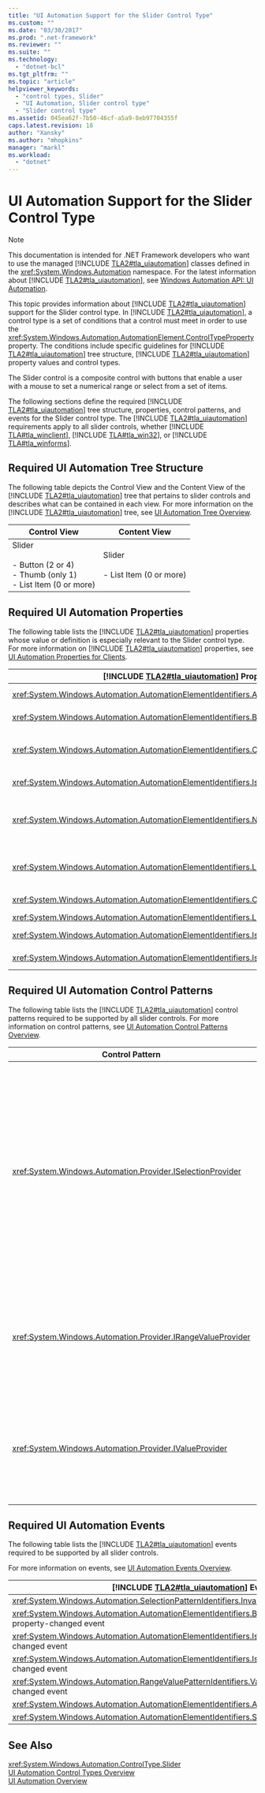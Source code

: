```yaml
---
title: "UI Automation Support for the Slider Control Type"
ms.custom: ""
ms.date: "03/30/2017"
ms.prod: ".net-framework"
ms.reviewer: ""
ms.suite: ""
ms.technology: 
  - "dotnet-bcl"
ms.tgt_pltfrm: ""
ms.topic: "article"
helpviewer_keywords: 
  - "control types, Slider"
  - "UI Automation, Slider control type"
  - "Slider control type"
ms.assetid: 045ea62f-7b50-46cf-a5a9-8eb97704355f
caps.latest.revision: 18
author: "Xansky"
ms.author: "mhopkins"
manager: "markl"
ms.workload: 
  - "dotnet"
---
```

# UI Automation Support for the Slider Control Type
> [!NOTE]
>  This documentation is intended for .NET Framework developers who want to use the managed [!INCLUDE [TLA2#tla_uiautomation](../../../includes/tla2sharptla-uiautomation-md.md)] classes defined in the <xref:System.Windows.Automation> namespace. For the latest information about [!INCLUDE [TLA2#tla_uiautomation](../../../includes/tla2sharptla-uiautomation-md.md)], see [Windows Automation API: UI Automation](http://go.microsoft.com/fwlink/?LinkID=156746).  

 This topic provides information about [!INCLUDE [TLA2#tla_uiautomation](../../../includes/tla2sharptla-uiautomation-md.md)] support for the Slider control type. In [!INCLUDE [TLA2#tla_uiautomation](../../../includes/tla2sharptla-uiautomation-md.md)], a control type is a set of conditions that a control must meet in order to use the <xref:System.Windows.Automation.AutomationElement.ControlTypeProperty> property. The conditions include specific guidelines for [!INCLUDE [TLA2#tla_uiautomation](../../../includes/tla2sharptla-uiautomation-md.md)] tree structure, [!INCLUDE [TLA2#tla_uiautomation](../../../includes/tla2sharptla-uiautomation-md.md)] property values and control types.  

 The Slider control is a composite control with buttons that enable a user with a mouse to set a numerical range or select from a set of items.  

 The following sections define the required [!INCLUDE [TLA2#tla_uiautomation](../../../includes/tla2sharptla-uiautomation-md.md)] tree structure, properties, control patterns, and events for the Slider control type. The [!INCLUDE [TLA2#tla_uiautomation](../../../includes/tla2sharptla-uiautomation-md.md)] requirements apply to all slider controls, whether [!INCLUDE [TLA#tla_winclient](../../../includes/tlasharptla-winclient-md.md)], [!INCLUDE [TLA#tla_win32](../../../includes/tlasharptla-win32-md.md)], or [!INCLUDE [TLA#tla_winforms](../../../includes/tlasharptla-winforms-md.md)].  

<a name="Required_UI_Automation_Tree_Structure"></a>   
## Required UI Automation Tree Structure  
 The following table depicts the Control View and the Content View of the [!INCLUDE [TLA2#tla_uiautomation](../../../includes/tla2sharptla-uiautomation-md.md)] tree that pertains to slider controls and describes what can be contained in each view. For more information on the [!INCLUDE [TLA2#tla_uiautomation](../../../includes/tla2sharptla-uiautomation-md.md)] tree, see [UI Automation Tree Overview](../../../docs/framework/ui-automation/ui-automation-tree-overview.md).  

|Control View|Content View|  
|------------------|------------------|  
|Slider<br /><br /> -   Button (2 or 4)<br />-   Thumb (only 1)<br />-   List Item (0 or more)|Slider<br /><br /> -   List Item (0 or more)|  

<a name="Required_UI_Automation_Properties"></a>   
## Required UI Automation Properties  
 The following table lists the [!INCLUDE [TLA2#tla_uiautomation](../../../includes/tla2sharptla-uiautomation-md.md)] properties whose value or definition is especially relevant to the Slider control type. For more information on [!INCLUDE [TLA2#tla_uiautomation](../../../includes/tla2sharptla-uiautomation-md.md)] properties, see [UI Automation Properties for Clients](../../../docs/framework/ui-automation/ui-automation-properties-for-clients.md).  


| [!INCLUDE [TLA2#tla_uiautomation](../../../includes/tla2sharptla-uiautomation-md.md)] Property |   Value    |                                                                                                                                      Notes                                                                                                                                       |
|------------------------------------------------------------------------------------------------|------------|----------------------------------------------------------------------------------------------------------------------------------------------------------------------------------------------------------------------------------------------------------------------------------|
|       <xref:System.Windows.Automation.AutomationElementIdentifiers.AutomationIdProperty>       | See notes. |                                                                                               The value of this property needs to be unique across all controls in an application.                                                                                               |
|    <xref:System.Windows.Automation.AutomationElementIdentifiers.BoundingRectangleProperty>     | See notes. |                                                                                                             The outermost rectangle that contains the whole control.                                                                                                             |
|      <xref:System.Windows.Automation.AutomationElementIdentifiers.ClickablePointProperty>      | See notes  |                                       The majority of slider controls must raise the <xref:System.Windows.Automation.NoClickablePointException> because the entire bounding rectangle of the slider control is occupied by child controls.                                       |
|   <xref:System.Windows.Automation.AutomationElementIdentifiers.IsKeyboardFocusableProperty>    | See notes. |                                                                                                    If the control can receive keyboard focus, it must support this property.                                                                                                     |
|           <xref:System.Windows.Automation.AutomationElementIdentifiers.NameProperty>           | See notes. | The name of the edit control is typically generated from a static text label. If there is not a static text label, a property value for `Name` must be assigned by the application developer. The `Name` property should never contain the textual contents of the edit control. |
|        <xref:System.Windows.Automation.AutomationElementIdentifiers.LabeledByProperty>         | See notes. |                         If there is a static text label associated with the control, then this property must expose a reference to that control. If the text control is a subcomponent of another control, it will not have a `LabeledBy` property set.                          |
|       <xref:System.Windows.Automation.AutomationElementIdentifiers.ControlTypeProperty>        |   Slider   |                                                                                   This value is the same for all [!INCLUDE [TLA2#tla_ui](../../../includes/tla2sharptla-ui-md.md)] frameworks.                                                                                   |
|   <xref:System.Windows.Automation.AutomationElementIdentifiers.LocalizedControlTypeProperty>   |  "slider"  |                                                                                                             Localized string corresponding to the Edit Control Type.                                                                                                             |
|     <xref:System.Windows.Automation.AutomationElementIdentifiers.IsContentElementProperty>     |    True    |                                                            The edit control is always included in the content view of the [!INCLUDE [TLA2#tla_uiautomation](../../../includes/tla2sharptla-uiautomation-md.md)] tree.                                                            |
|     <xref:System.Windows.Automation.AutomationElementIdentifiers.IsControlElementProperty>     |    True    |                                                            The edit control is always included in the control view of the [!INCLUDE [TLA2#tla_uiautomation](../../../includes/tla2sharptla-uiautomation-md.md)] tree.                                                            |

<a name="Required_UI_Automation_Control_Patterns"></a>   
## Required UI Automation Control Patterns  
 The following table lists the [!INCLUDE [TLA2#tla_uiautomation](../../../includes/tla2sharptla-uiautomation-md.md)] control patterns required to be supported by all slider controls. For more information on control patterns, see [UI Automation Control Patterns Overview](../../../docs/framework/ui-automation/ui-automation-control-patterns-overview.md).  

|Control Pattern|Support|Notes|  
|---------------------|-------------|-----------|  
|<xref:System.Windows.Automation.Provider.ISelectionProvider>|Depends|A slider should support the Selection control pattern if the content represents one value among a discrete set of options. When the Selection control pattern is supported, the corresponding selection must be exposed as one or more child list items of the slider.|  
|<xref:System.Windows.Automation.Provider.IRangeValueProvider>|Depends|A slider should support the RangeValue control pattern if the content can be set to a value within a numerical range.|  
|<xref:System.Windows.Automation.Provider.IValueProvider>|Depends|A slider should support the Value control pattern if the content represents one value among a discrete set of options.|  

<a name="Required_UI_Automation_Events"></a>   
## Required UI Automation Events  
 The following table lists the [!INCLUDE [TLA2#tla_uiautomation](../../../includes/tla2sharptla-uiautomation-md.md)] events required to be supported by all slider controls.  

 For more information on events, see [UI Automation Events Overview](../../../docs/framework/ui-automation/ui-automation-events-overview.md).  


|          [!INCLUDE [TLA2#tla_uiautomation](../../../includes/tla2sharptla-uiautomation-md.md)] Event           | Support  | Notes |
|----------------------------------------------------------------------------------------------------------------|----------|-------|
|                 <xref:System.Windows.Automation.SelectionPatternIdentifiers.InvalidatedEvent>                  | Depends  | None  |
| <xref:System.Windows.Automation.AutomationElementIdentifiers.BoundingRectangleProperty> property-changed event | Required | None  |
|    <xref:System.Windows.Automation.AutomationElementIdentifiers.IsOffscreenProperty> property-changed event    | Required | None  |
|     <xref:System.Windows.Automation.AutomationElementIdentifiers.IsEnabledProperty> property-changed event     | Required | None  |
|       <xref:System.Windows.Automation.RangeValuePatternIdentifiers.ValueProperty> property-changed event       | Depends  | None  |
|           <xref:System.Windows.Automation.AutomationElementIdentifiers.AutomationFocusChangedEvent>            | Required | None  |
|              <xref:System.Windows.Automation.AutomationElementIdentifiers.StructureChangedEvent>               | Required | None  |

## See Also  
 <xref:System.Windows.Automation.ControlType.Slider>  
 [UI Automation Control Types Overview](../../../docs/framework/ui-automation/ui-automation-control-types-overview.md)  
 [UI Automation Overview](../../../docs/framework/ui-automation/ui-automation-overview.md)
